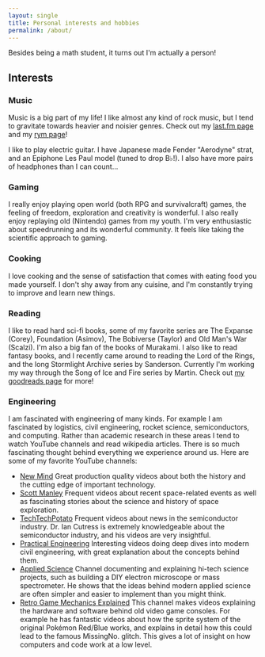 ```yaml
---
layout: single
title: Personal interests and hobbies
permalink: /about/
---
```


Besides being a math student, it turns out I'm actually a person!

## Interests

### Music

Music is a big part of my life! I like almost any kind of rock music, but I tend to gravitate
towards heavier and noisier genres. Check out my [last.fm page](https://www.last.fm/user/Tilpo)
and my [rym page](https://rateyourmusic.com/~Tilpo)!

I like to play electric guitar. I have Japanese made Fender "Aerodyne" strat, and an Epiphone
Les Paul model (tuned to drop B♭!). I also have more pairs of headphones than I can count...

### Gaming

I really enjoy playing open world (both RPG and survivalcraft) games, the feeling of freedom,
exploration  and creativity is wonderful. I also really enjoy replaying old (Nintendo) games from
my youth. I'm very enthusiastic about speedrunning and its wonderful community. It feels
like taking the scientific approach to gaming.

### Cooking

I love cooking and the sense of satisfaction that comes with eating food you made yourself.
I don't shy away from any cuisine, and I'm constantly trying to improve and learn new things.

### Reading

I like to read hard sci-fi books, some of my favorite series are The Expanse
(Corey), Foundation (Asimov), The Bobiverse (Taylor) and Old Man's War (Scalzi).
I'm also a big fan of the books of Murakami. I also like to read fantasy books,
and I recently came around to reading the Lord of the Rings, and the long
Stormlight Archive series by Sanderson. Currently I'm working my way through the
Song of Ice and Fire series by Martin. Check out [my goodreads
page](https://www.goodreads.com/user/show/62542056-tilpo) for more!

### Engineering

I am fascinated with engineering of many kinds. For example I am fascinated by logistics, civil
engineering, rocket science, semiconductors, and computing. Rather than academic research in these
areas I tend to watch YouTube channels and read wikipedia articles. There is so much fascinating
thought behind everything we experience around us. Here are some of my favorite YouTube channels:
- [New Mind](https://www.youtube.com/c/NewMind) Great production quality videos about both the
  history and the cutting edge of important technology.
- [Scott Manley](https://www.youtube.com/c/szyzyg) Frequent videos about recent space-related events
  as well as fascinating stories about the science and history of space exploration. 
- [TechTechPotato](https://www.youtube.com/c/TechTechPotato) Frequent videos about news in the 
  semiconductor industry. Dr. Ian Cutress is extremely knowledgeable about the semiconductor
  industry, and his videos are very insightful.
- [Practical Engineering](https://www.youtube.com/c/PracticalEngineeringChannel) Interesting videos
  doing deep dives into modern civil engineering, with great explanation about the concepts behind
  them.
- [Applied Science](https://www.youtube.com/c/AppliedScience) Channel documenting and explaining
  hi-tech science projects, such as building a DIY electron microscope or mass spectrometer. He
  shows that the ideas behind modern applied science are often simpler and easier to implement than
  you might think.
- [Retro Game Mechanics Explained](https://www.youtube.com/c/RetroGameMechanicsExplained) This
  channel makes videos explaining the hardware and software behind old video game consoles. For
  example he has fantastic videos about how the sprite system of the original Pokémon Red/Blue
  works, and explains in detail how this could lead to the famous MissingNo. glitch. This gives a
  lot of insight on how computers and code work at a low level.